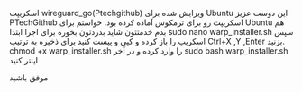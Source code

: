 اسکریپت wireguard_go(Ptechgithub) ویرایش شده برای Ubuntu 
این دوست عزیز PTechGithub اسکریپت رو برای ترمکوس آماده کرده بود. خواستم برای Ubuntu هم بدم خدمتتون شاید بدردتون بخوره
برای اجرا ابتدا sudo nano warp_installer.sh سپس اسکریپ را باز کرده و کپی و پیست کنید برای ذخیره به ترتیب Ctrl+X ,Y ,Enter بزنید. chmod +x warp_installer.sh را وارد کرده و در آخر sudo bash warp_installer.sh اینتر کنید

موفق باشید

